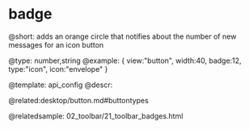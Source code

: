 badge
=============

@short:
	adds an orange circle that notifies about the number of new messages for an icon button

@type: number,string
@example:
{ view:"button", width:40, badge:12, type:"icon", icon:"envelope" }

@template:	api_config
@descr:

@related:desktop/button.md#buttontypes

@relatedsample:
02_toolbar/21_toolbar_badges.html